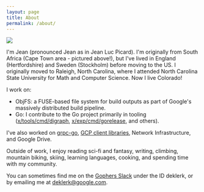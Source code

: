```yaml
---
layout: page
title: About
permalink: /about/
---
```


![](/assets/me2.png)

I'm Jean (pronounced Jean as in Jean Luc Picard). I'm originally from South Africa (Cape Town area - pictured above!), but I've lived in England (Hertfordshire) and Sweden (Stockholm) before moving to the US. I originally moved to Raleigh, North Carolina, where I attended North Carolina State University for Math and Computer Science. Now I live Colorado!

I work on:

- ObjFS: a FUSE-based file system for build outputs as part of Google's massively distributed build pipeline.
- Go: I contribute to the Go project primarily in tooling ([x/tools/cmd/digraph](https://pkg.go.dev/golang.org/x/tools/cmd/digraph), [x/exp/cmd/gorelease](https://pkg.go.dev/golang.org/x/exp/cmd/gorelease), and others).

I've also worked on [grpc-go](https://github.com/grpc/grpc-go), [GCP client libraries](https://github.com/googleapis/google-cloud-go), Network Infrastructure, and Google Drive.

Outside of work, I enjoy reading sci-fi and fantasy, writing, climbing, mountain biking, skiing, learning languages, cooking, and spending time with my community.

You can sometimes find me on the [Gophers Slack](https://invite.slack.golangbridge.org/) under the ID deklerk, or by emailing me at [deklerk@google.com](mailto:deklerk@google.com).
